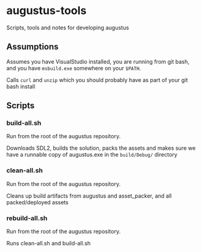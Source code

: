 # augustus-tools
Scripts, tools and notes for developing augustus

## Assumptions

Assumes you have VisualStudio installed, you are running from git bash, and you have `msbuild.exe` somewhere on your `$PATH`.

Calls `curl` and `unzip` which you should probably have as part of your git bash install

## Scripts

### build-all.sh

Run from the root of the augustus repository.

Downloads SDL2, builds the solution, packs the assets and makes sure we have a runnable copy of augustus.exe in the `build/Debug/` directory

### clean-all.sh

Run from the root of the augustus repository.

Cleans up build artifacts from augustus and asset_packer, and all packed/deployed assets

### rebuild-all.sh

Run from the root of the augustus repository.

Runs clean-all.sh and build-all.sh